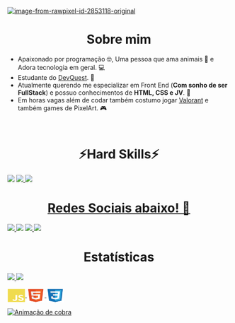 <a href="https://github.com/wladsonrodrigues"> ![image-from-rawpixel-id-2853118-original](https://github.com/wladsonrodrigues/WladsonRodrigues/assets/127909415/8fac9098-a7ff-4176-abe6-c155e6cd5e2c) </a>

<h1 align="center">Sobre mim</h1>
   <ul>
       <li>Apaixonado por programação 🤓, Uma pessoa que ama animais 🐶 e Adora tecnologia em geral. 💻</li>
       <li>Estudante do <a href="https://github.com/devemdobro" target="_blank">DevQuest</a>. 👾</li>
       <li>Atualmente querendo me especializar em Front End (<strong>Com sonho de ser FullStack</strong>) e possuo conhecimentos de <strong>HTML, CSS e JV</strong>. 📂</li>
       <li>Em horas vagas além de codar também costumo jogar <a href="https://playvalorant.com/pt-br/ target="_blank">Valorant</a> e também games de PixelArt. 🎮</li>
 </ul>

 
 <br>

  <h1 align="center">⚡Hard Skills⚡</h1>

<div>
   <a href="https://github.com/wladsonrodrigues" target="_blank"> <img src="https://img.shields.io/badge/-HTML5-E34F26?style=flat&logo=HTML5&logoColor=black"></a>
   <a href="https://github.com/wladsonrodrigues" target="_blank"> <img src="https://img.shields.io/badge/-CSS-1572b6?style=flat&logo=CSS3&logoColor=black"> </a>
   <a href="https://github.com/wladsonrodrigues" targe=_blank"> <img src="https://img.shields.io/badge/-JS-FDB725?style=flat&logo=JavaScript&logoColor=black"


</div>

 
 <h1 align="center">Redes Sociais abaixo! 📂</h1> 
 
<div>
  <a href="https://www.youtube.com/@DesenvolvedorWlad" target="_blank"> <img src="https://img.shields.io/badge/YouTube-FF0000?style=for-the- badge&logo=youtube&logoColor=white" target="_blank"> </a>
  <a href="https://www.instagram.com/wlad_sora/" target="_blank"> <img src="https://img.shields.io/badge/-Instagram-%23E4405F?style=for-the- badge&logo=instagram&logoColor=white" target="_blank"></a>                 
  <a href = "mailto:wladsonrp@hotmail.com"> <img src="https://img.shields.io/badge/-Gmail-EA4335?style=flat&logo=Gmail&logoColor=white" target="_blank"> </a>
  <a href="www.linkedin.com/in/dev-wladson" target="_blank"> <img src="https://img.shields.io/badge/-LinkedIn-%230077B5?style= for-the-badge&logo=linkedin&logoColor=white" target="_blank"> </a>

<h1 align="center">Estatísticas</h1>

<div>
  <a href="https://github.com/wladsonrodrigues">
  <img height="180em" src="https://github-readme-stats.vercel.app/api?username=wladsonrodrigues&show_icons=true&theme=radical&include_all_commits=true&count_private=true"/>
  <img height="180em" src="https://github-readme-stats.vercel.app/api/top-langs/?username=wladsonrodrigues&layout=compact&langs_count=6&theme=radical"/>
</div>
<div style="display: inline_block"><br>
  <img align="center" alt="Js" height="30" width="40" src="https://raw.githubusercontent.com/devicons/devicon/master/icons/javascript/javascript-plain.svg ">
  <img align="center" alt="HTML" height="30" width="40" src="https://raw.githubusercontent.com/devicons/devicon/master/icons/html5/html5-original.svg ">
  <img align="center" alt="CSS" height="30" width="40" src="https://raw.githubusercontent.com/devicons/devicon/master/icons/css3/css3-original.svg ">
</div>
 
  ![Animação de cobra](https://github.com/wladsonrodrigues/WladsonRodrigues/blob/output/github-contribution-grid-snake.svg)

</div>
